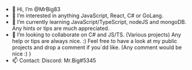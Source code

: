 - 👋 Hi, I’m @MrBig83
- 👀 I’m interested in anything JavaScript, React, C# or GoLang.
- 🌱 I’m currently learning JavaScript/TypeScript, nodeJS and mongoDB. Any hints or tips are much appreciated. 
- 💞️ I’m looking to collaborate on C# and JS/TS. (Various projects) Any help or tips are always nice. :) Feel free to have a look at my public projects and drop a comment if you´dd like. (Any comment would be nice :) ) 
- 📫 Contact: Discord: Mr.Big#5345

<!---
MrBig83/MrBig83 is a ✨ special ✨ repository because its `README.md` (this file) appears on your GitHub profile.
You can click the Preview link to take a look at your changes.
--->
